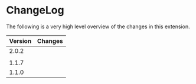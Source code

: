 ChangeLog
=========

The following is a very high level overview of the changes in this extension.

|Version|Changes|
|-------|-------|
|2.0.2|| [FEATURE] added support for TYPO3 7.6|
||| [FEATURE] added support for devlog 3.x|
|1.1.7|| [BUGFIX] fixed sending mail without found entries if no grouping configured|
|1.1.0|| Initial Release|


